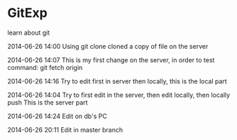 GitExp
======

learn about git

2014-06-26 14:00
Using git clone cloned a copy of file on the server

2014-06-26 14:07
This is my first change on the server, in order to test command: git fetch origin

2014-06-26 14:16
Try to edit first in server then locally, this is the local part

2014-06-26 14:04
Try to first edit in the server, then edit locally, then locally push
This is the server part

2014-06-26 14:24
Edit on db's PC

2014-06-26 20:11
Edit in master branch


